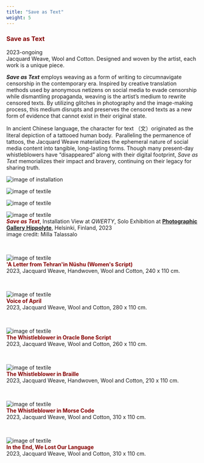 ```yaml
---
title: "Save as Text"
weight: 5
---
```



### **<span style="color: #850000;">Save as Text</span>**

   
2023-ongoing     
Jacquard Weave, Wool and Cotton. Designed and woven by the artist, each work is a unique piece.

***Save as Text*** employs weaving as a form of writing to circumnavigate censorship in the contemporary era. Inspired by creative translation methods used by anonymous netizens on social media to evade censorship while dismantling propaganda, weaving is the artist’s medium to rewrite censored texts. By utilizing glitches in photography and the image-making process, this medium disrupts and preserves the censored texts as a new form of evidence that cannot exist in their original state.

In ancient Chinese language, the character for text （文）originated as the literal depiction of a tattooed human body.  Paralleling the permanence of tattoos, the Jacquard Weave materializes the ephemeral nature of social media content into tangible, long-lasting forms. Though many present-day whistleblowers have “disappeared” along with their digital footprint, *Save as Text* memorializes their impact and bravery, continuing on their legacy for sharing truth.


![image of installation](/images/Hippolyte/hippolyte-23.jpg)



![image of textile](/images/Hippolyte/hippolyte-30.jpg)  


![image of textile](hippolyte-38.jpg) 


![image of textile](save-as-text.jpg)  
***<span style="color: #850000;">Save as Text</span>***, Installation View at *QWERTY*, Solo Exhibition at [**Photographic Gallery Hippolyte**](https://hippolyte.fi/en/nayttely/yujie-zhou/), Helsinki, Finland, 2023     
image credit: Milla Talassalo

<p>&nbsp;</p>



![image of textile](save-as-text=16.jpg)  
**<span style="color: #850000;">'A Letter from Tehran'in Nüshu (Women's Script) </span>**            
2023, Jacquard Weave, Handwoven, Wool and Cotton, 240 x 110 cm.

 <p>&nbsp;</p>
  


![image of textile](save-as-text=17.jpg)  
**<span style="color: #850000;">Voice of April </span>**            
2023, Jacquard Weave, Wool and Cotton, 280 x 110 cm.

 <p>&nbsp;</p>





![image of textile](save-as-text=14.jpg)  
**<span style="color: #850000;">The Whistleblower in Oracle Bone Script</span>**            
2023, Jacquard Weave, Wool and Cotton, 260 x 110 cm.

 <p>&nbsp;</p>
  

![image of textile](save-as-text=13.jpg)  
 **<span style="color: #850000;">The Whistleblower in Braille</span>**            
2023, Jacquard Weave, Handwoven, Wool and Cotton, 210 x 110 cm.

 <p>&nbsp;</p>



![image of textile](save-as-text=18.jpg)  
**<span style="color: #850000;">The Whistleblower in Morse Code</span>**            
2023, Jacquard Weave, Wool and Cotton, 310 x 110 cm.

 <p>&nbsp;</p>
  


  


![image of textile](save-as-text=15.jpg)  
**<span style="color: #850000;">In the End, We Lost Our Language </span>**            
2023, Jacquard Weave, Wool and Cotton, 310 x 110 cm.
